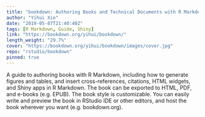 ```yaml
---
title: "bookdown: Authoring Books and Technical Documents with R Markdown"
author: "Yihui Xie"
date: "2019-05-07T21:40:40Z"
tags: [R Markdown, Guide, Shiny]
link: "https://bookdown.org/yihui/bookdown/"
length_weight: "29.7%"
cover: "https://bookdown.org/yihui/bookdown/images/cover.jpg"
repo: "rstudio/bookdown"
pinned: true
---
```


A guide to authoring books with R Markdown, including how to generate figures and tables, and insert cross-references, citations, HTML widgets, and Shiny apps in R Markdown. The book can be exported to HTML, PDF, and e-books (e.g. EPUB). The book style is customizable. You can easily write and preview the book in RStudio IDE or other editors, and host the book wherever you want (e.g. bookdown.org).
